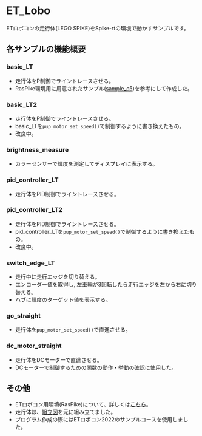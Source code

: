 # ET_Lobo
ETロボコンの走行体(LEGO SPIKE)をSpike-rtの環境で動かすサンプルです。

## 各サンプルの機能概要
### basic_LT
- 走行体をP制御でライントレースさせる。
- RasPike環境用に用意されたサンプル([sample_c5](https://github.com/ETrobocon/RasPike/tree/master/sdk/workspace/sample_c5))を参考にして作成した。
### basic_LT2
- 走行体をP制御でライントレースさせる。
- basic_LTを```pup_motor_set_speed()```で制御するように書き換えたもの。
- 改良中。
### brightness_measure
- カラーセンサーで輝度を測定してディスプレイに表示する。
### pid_controller_LT
- 走行体をPID制御でライントレースさせる。
### pid_controller_LT2
- 走行体をPID制御でライントレースさせる。
- pid_controller_LTを```pup_motor_set_speed()```で制御するように書き換えたもの。
- 改良中。
### switch_edge_LT
- 走行中に走行エッジを切り替える。
- エンコーダー値を取得し, 左車輪が3回転したら走行エッジを左から右に切り替える。
- ハブに輝度のターゲット値を表示する。
### go_straight
- 走行体を```pup_motor_set_speed()```で直進させる。
### dc_motor_straight
- 走行体をDCモーターで直進させる。
- DCモーターで制御するための関数の動作・挙動の確認に使用した。

## その他
- ETロボコン用環境(RasPike)について、詳しくは[こちら](https://github.com/ETrobocon/RasPike)。
- 走行体は、[組立図](https://drive.google.com/file/d/17FyQBsuuXrV4BK-96fgQJy-Ou4NvqLi7/view?usp=sharing)を元に組み立てました。
- プログラム作成の際にはETロボコン2022のサンプルコースを使用しました。